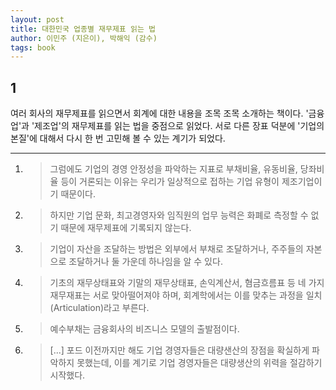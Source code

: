 ```yaml
---
layout: post
title: 대한민국 업종별 재무제표 읽는 법
author: 이민주 (지은이), 박해익 (감수)
tags: book
---
```


## 1
여러 회사의 재무제표를 읽으면서 회계에 대한 내용을 조목 조목 소개하는 책이다. '금융업'과 '제조업'의 재무제표를 읽는 법을 중점으로 읽었다. 서로 다른 장표 덕분에 '기업의 본질'에 대해서 다시 한 번 고민해 볼 수 있는 계기가 되었다.

----

1. > 그럼에도 기업의 경영 안정성을 파악하는 지표로 부채비율, 유동비율, 당좌비율 등이 거론되는 이유는 우리가 일상적으로 접하는 기업 유형이 제조기업이기 때문이다.

2. > 하지만 기업 문화, 최고경영자와 임직원의 업무 능력은 화폐로 측정할 수 없기 때문에 재무제표에 기록되지 않는다.

3. > 기업이 자산을 조달하는 방법은 외부에서 부채로 조달하거나, 주주들의 자본으로 조달하거나 둘 가운데 하나임을 알 수 있다.

4. > 기초의 재무상태표와 기말의 재무상태표, 손익계산서, 혐금흐름표 등 네 가지 재무재표는 서로 맞아떨어져야 하며, 회계학에서는 이를 맞추는 과정을 일치(Articulation)라고 부른다.

5. > 예수부채는 금융회사의 비즈니스 모델의 출발점이다.

6. > [...] 포드 이전까지만 해도 기업 경영자들은 대량샌산의 장점을 확실하게 파악하지 못했는데, 이를 계기로 기업 경영자들은 대량생산의 위력을 절감하기 시작했다.

  